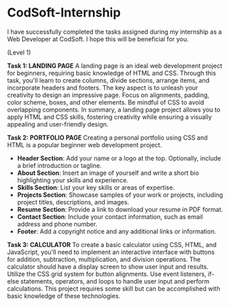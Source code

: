 # CodSoft-Internship
I have successfully completed the tasks assigned during my internship as a Web Developer at CodSoft. I hope this will be beneficial for you.

(Level 1)

**Task 1: LANDING PAGE**
A landing page is an ideal web development project for beginners, requiring basic knowledge of HTML and CSS. Through this task, you'll learn to create columns, divide sections, arrange items, and incorporate headers and footers. The key aspect is to unleash your creativity to design an impressive page. Focus on alignments, padding, color scheme, boxes, and other elements. Be mindful of CSS to avoid overlapping components. In summary, a landing page project allows you to apply HTML and CSS skills, fostering creativity while ensuring a visually appealing and user-friendly design.

**Task 2: PORTFOLIO PAGE**
Creating a personal portfolio using CSS and HTML is a popular beginner web development project. 
- **Header Section**: Add your name or a logo at the top. Optionally, include a brief introduction or tagline.
- **About Section**: Insert an image of yourself and write a short bio highlighting your skills and experience.
- **Skills Section**: List your key skills or areas of expertise.
- **Projects Section**: Showcase samples of your work or projects, including project titles, descriptions, and images.
- **Resume Section**: Provide a link to download your resume in PDF format.
- **Contact Section**: Include your contact information, such as email address and phone number.
- **Footer**: Add a copyright notice and any additional links or information.

**Task 3: CALCULATOR**
To create a basic calculator using CSS, HTML, and JavaScript, you'll need to implement an interactive interface with buttons for addition, subtraction, multiplication, and division operations. The calculator should have a display screen to show user input and results. Utilize the CSS grid system for button alignments. Use event listeners, if-else statements, operators, and loops to handle user input and perform calculations. This project requires some skill but can be accomplished with basic knowledge of these technologies.

